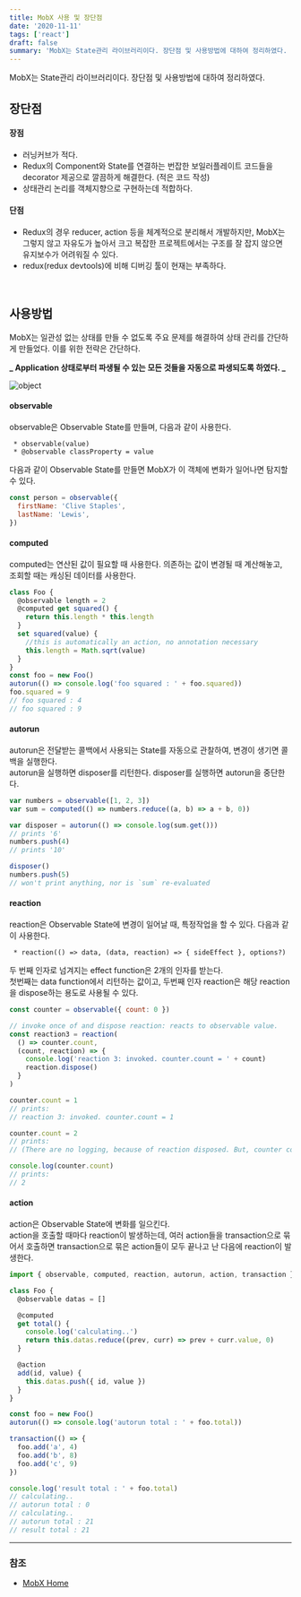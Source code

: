 ```yaml
---
title: MobX 사용 및 장단점
date: '2020-11-11'
tags: ['react']
draft: false
summary: 'MobX는 State관리 라이브러리이다. 장단점 및 사용방법에 대하여 정리하였다. '
---
```


MobX는 State관리 라이브러리이다. 장단점 및 사용방법에 대하여 정리하였다.

## 장단점

#### 장점

- 러닝커브가 적다.
- Redux의 Component와 State를 연결하는 번잡한 보일러플레이트 코드들을 decorator 제공으로 깔끔하게 해결한다. (적은 코드 작성)
- 상태관리 논리를 객체지향으로 구현하는데 적합하다.

#### 단점

- Redux의 경우 reducer, action 등을 체계적으로 분리해서 개발하지만, MobX는 그렇지 않고 자유도가 높아서 크고 복잡한 프로젝트에서는 구조를 잘 잡지 않으면 유지보수가 어려워질 수 있다.
- redux(redux devtools)에 비해 디버깅 툴이 현재는 부족하다.

<br />

## 사용방법

MobX는 일관성 없는 상태를 만들 수 없도록 주요 문제를 해결하여 상태 관리를 간단하게 만들었다. 이를 위한 전략은 간단하다.

**_ Application 상태로부터 파생될 수 있는 모든 것들을 자동으로 파생되도록 하였다. _**

![object](/static/images/mobx-flow.png 'object')

#### observable

observable은 Observable State를 만들며, 다음과 같이 사용한다.

```
 * observable(value)
 * @observable classProperty = value
```

다음과 같이 Observable State를 만들면 MobX가 이 객체에 변화가 일어나면 탐지할 수 있다.

```javascript
const person = observable({
  firstName: 'Clive Staples',
  lastName: 'Lewis',
})
```

#### computed

computed는 연산된 값이 필요할 때 사용한다. 의존하는 값이 변경될 때 계산해놓고, 조회할 때는 캐싱된 데이터를 사용한다.

```javascript
class Foo {
  @observable length = 2
  @computed get squared() {
    return this.length * this.length
  }
  set squared(value) {
    //this is automatically an action, no annotation necessary
    this.length = Math.sqrt(value)
  }
}
const foo = new Foo()
autorun(() => console.log('foo squared : ' + foo.squared))
foo.squared = 9
// foo squared : 4
// foo squared : 9
```

#### autorun

autorun은 전달받는 콜백에서 사용되는 State를 자동으로 관찰하여, 변경이 생기면 콜백을 실행한다. <br />
autorun을 실행하면 disposer를 리턴한다. disposer를 실행하면 autorun을 중단한다.

```javascript
var numbers = observable([1, 2, 3])
var sum = computed(() => numbers.reduce((a, b) => a + b, 0))

var disposer = autorun(() => console.log(sum.get()))
// prints '6'
numbers.push(4)
// prints '10'

disposer()
numbers.push(5)
// won't print anything, nor is `sum` re-evaluated
```

#### reaction

reaction은 Observable State에 변경이 일어날 때, 특정작업을 할 수 있다. 다음과 같이 사용한다.

```
 * reaction(() => data, (data, reaction) => { sideEffect }, options?)
```

두 번째 인자로 넘겨지는 effect function은 2개의 인자를 받는다. <br />
첫번째는 data function에서 리턴하는 값이고, 두번째 인자 reaction은 해당 reaction을 dispose하는 용도로 사용될 수 있다.

```javascript
const counter = observable({ count: 0 })

// invoke once of and dispose reaction: reacts to observable value.
const reaction3 = reaction(
  () => counter.count,
  (count, reaction) => {
    console.log('reaction 3: invoked. counter.count = ' + count)
    reaction.dispose()
  }
)

counter.count = 1
// prints:
// reaction 3: invoked. counter.count = 1

counter.count = 2
// prints:
// (There are no logging, because of reaction disposed. But, counter continue reaction)

console.log(counter.count)
// prints:
// 2
```

#### action

action은 Observable State에 변화를 일으킨다. <br />
action을 호출할 때마다 reaction이 발생하는데, 여러 action들을 transaction으로 묶어서 호출하면 transaction으로 묶은 action들이 모두 끝나고 난 다음에 reaction이 발생한다.

```javascript
import { observable, computed, reaction, autorun, action, transaction } from 'mobx'

class Foo {
  @observable datas = []

  @computed
  get total() {
    console.log('calculating..')
    return this.datas.reduce((prev, curr) => prev + curr.value, 0)
  }

  @action
  add(id, value) {
    this.datas.push({ id, value })
  }
}

const foo = new Foo()
autorun(() => console.log('autorun total : ' + foo.total))

transaction(() => {
  foo.add('a', 4)
  foo.add('b', 8)
  foo.add('c', 9)
})

console.log('result total : ' + foo.total)
// calculating..
// autorun total : 0
// calculating..
// autorun total : 21
// result total : 21
```

---

### 참조

- [MobX Home](https://mobx.js.org/README.html)
